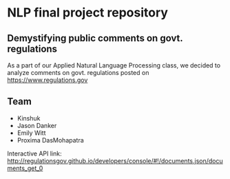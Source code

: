 # NLP final project repository

## Demystifying public comments on govt. regulations
As a part of our Applied Natural Language Processing class, we decided to analyze comments on govt. regulations posted on https://www.regulations.gov

## Team
* Kinshuk
* Jason Danker
* Emily Witt
* Proxima DasMohapatra

Interactive API link: http://regulationsgov.github.io/developers/console/#!/documents.json/documents_get_0